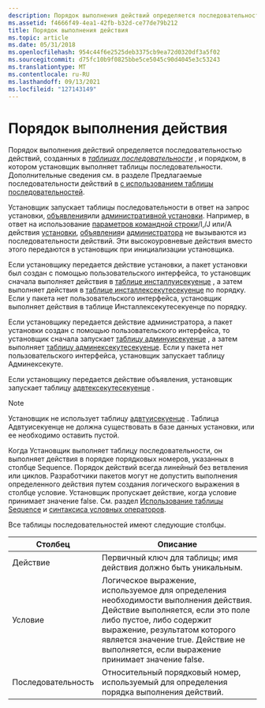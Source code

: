```yaml
---
description: Порядок выполнения действий определяется последовательностью действий, созданных в таблицах последовательности, и порядком, в котором установщик выполняет таблицы последовательности.
ms.assetid: f4666f49-4ea1-42fb-b32d-ce77de79b212
title: Порядок выполнения действия
ms.topic: article
ms.date: 05/31/2018
ms.openlocfilehash: 954c44f6e2525deb3375cb9ea72d0320df3a5f02
ms.sourcegitcommit: d75fc10b9f0825bbe5ce5045c90d4045e3c53243
ms.translationtype: MT
ms.contentlocale: ru-RU
ms.lasthandoff: 09/13/2021
ms.locfileid: "127143149"
---
```

# <a name="action-execution-order"></a>Порядок выполнения действия

Порядок выполнения действий определяется последовательностью действий, созданных в [*таблицах последовательности*](s-gly.md) , и порядком, в котором установщик выполняет таблицы последовательности. Дополнительные сведения см. в разделе Предлагаемые последовательности действий в [с использованием таблицы последовательностей](using-a-sequence-table.md).

Установщик запускает таблицы последовательности в ответ на запрос установки, [объявления](advertisement.md)или [административной установки](administrative-installation.md). Например, в ответ на использование [параметров командной строки](command-line-options.md)/I,/J или/A действия [установки](install-action.md), [объявления](advertise-action.md)и [администратора](admin-action.md) не вызываются из последовательности действий. Эти высокоуровневые действия вместо этого передаются в установщик при инициализации установщика.

Если установщику передается действие установки, а пакет установки был создан с помощью пользовательского интерфейса, то установщик сначала выполняет действия в [таблице инсталлуисекуенце](installuisequence-table.md) , а затем выполняет действия в [таблице инсталлексекутесекуенце](installexecutesequence-table.md) по порядку. Если у пакета нет пользовательского интерфейса, установщик выполняет действия в таблице Инсталлексекутесекуенце по порядку.

Если установщику передается действие администратора, а пакет установки создан с помощью пользовательского интерфейса, то установщик сначала запускает [таблицу админуисекуенце](adminuisequence-table.md) , а затем выполняет [таблицу админексекутесекуенце](adminexecutesequence-table.md). Если у пакета нет пользовательского интерфейса, установщик запускает таблицу Админексекуте.

Если установщику передается действие объявления, установщик запускает таблицу [адвтексекутесекуенце](advtexecutesequence-table.md) .

> [!Note]  
> Установщик не использует таблицу [адвтуисекуенце](advtuisequence-table.md) . Таблица Адвтуисекуенце не должна существовать в базе данных установки, или ее необходимо оставить пустой.

 

Когда Установщик выполняет таблицу последовательности, он выполняет действия в порядке порядковых номеров, указанных в столбце Sequence. Порядок действий всегда линейный без ветвления или циклов. Разработчики пакетов могут не допустить выполнения определенного действия путем создания логического выражения в столбце условие. Установщик пропускает действие, когда условие принимает значение false. См. раздел [Использование таблицы Sequence](using-a-sequence-table.md) и [синтаксиса условных операторов](conditional-statement-syntax.md).

Все таблицы последовательностей имеют следующие столбцы.



| Столбец    | Описание                                                                                                                                                                                                                                   |
|-----------|-----------------------------------------------------------------------------------------------------------------------------------------------------------------------------------------------------------------------------------------------|
| Действие    | Первичный ключ для таблицы; имя действия должно быть уникальным.                                                                                                                                                                                |
| Условие | Логическое выражение, используемое для определения необходимости выполнения действия. Действие выполняется, если это поле либо пустое, либо содержит выражение, результатом которого является значение true. Действие не выполняется, если выражение принимает значение false. |
| Последовательность  | Относительный порядковый номер, используемый для определения порядка выполнения действий.                                                                                                                                                         |



 

 

 



